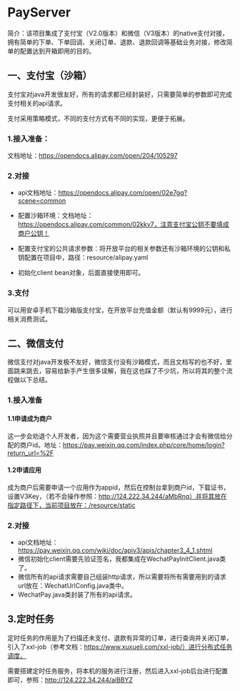 # PayServer

简介：该项目集成了支付宝（V2.0版本）和微信（V3版本）的native支付对接，拥有简单的下单、下单回调、关闭订单、退款、退款回调等基础业务对接，修改简单的配置达到开箱即用的目的。

## 一、支付宝（沙箱）

支付宝对java开发很友好，所有的请求都已经封装好，只需要简单的参数即可完成支付相关的api请求。

支付采用策略模式，不同的支付方式有不同的实现，更便于拓展。

### 1.接入准备：

文档地址：https://opendocs.alipay.com/open/204/105297

### 2.对接

- api文档地址：https://opendocs.alipay.com/open/02e7gq?scene=common

- 配置沙箱环境：文档地址：https://opendocs.alipay.com/common/02kkv7，注意支付宝公钥不要填成商户公钥！

- 配置支付宝的公共请求参数：将开放平台的相关参数还有沙箱环境的公钥和私钥配置在项目中，路径：resource/alipay.yaml
- 初始化client bean对象，后面直接使用即可。

### 3.支付

可以用安卓手机下载沙箱版支付宝，在开放平台充值金额（默认有9999元），进行相关消费测试。

## 二、微信支付

微信支付对java开发极不友好，微信支付没有沙箱模式，而且文档写的也不好，里面跳来跳去，容易给新手产生很多误解，我在这也踩了不少坑，所以将其的整个流程做以下总结。

### 1.接入准备

#### 1.1申请成为商户

这一步会劝退个人开发者，因为这个需要营业执照并且要审核通过才会有微信给分配的商户id。地址：https://pay.weixin.qq.com/index.php/core/home/login?return_url=%2F

#### 1.2申请应用

成为商户后需要申请一个应用作为appid，然后在控制台拿到商户id，下载证书，设置V3Key，（若不会操作参照：http://124.222.34.244/aMbRnq）并将其放在指定路径下，当前项目放在：/resource/static

### 2.对接

- api文档地址：https://pay.weixin.qq.com/wiki/doc/apiv3/apis/chapter3_4_1.shtml
- 微信初始化client需要先验证签名，我都集成在WechatPayInitClient.java类了。
- 微信所有的api请求需要自己组装http请求，所以需要将所有需要用到的请求url放在：WechatUrlConfig.java类中。
- WechatPay.java类封装了所有的api请求。

## 3.定时任务

定时任务的作用是为了扫描还未支付、退款有异常的订单，进行查询并关闭订单，引入了xxl-job（参考文档：https://www.xuxueli.com/xxl-job/）进行分布式任务调度。

需要搭建定时任务服务，将本机的服务进行注册，然后进入xxl-job后台进行配置即可，参照：http://124.222.34.244/aiBBYZ